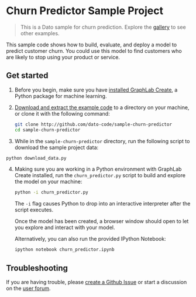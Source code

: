 # Churn Predictor Sample Project

> This is a Dato sample for churn prediction. Explore the [gallery](https://dato.com/learn/gallery/) to see other examples.  

This sample code shows how to build, evaluate, and deploy a
model to predict customer churn. You could use this model to find
customers who are likely to stop using your product or service.


## Get started

1. Before you begin, make sure you have [installed GraphLab Create](https://dato.com/download/),
   a Python package for machine learning.

2. [Download and extract the example code](https://github.com/dato-code/sample-churn-predictor/archive/master.zip)
   to a directory on your machine, or clone it with the following command:

   ```bash
   git clone http://github.com/dato-code/sample-churn-predictor
   cd sample-churn-predictor
   ```

3. While in the `sample-churn-predictor` directory, run the following script
   to download the sample project data:

  ```bash
  python download_data.py
  ```

4. Making sure you are working in a Python environment with GraphLab Create installed,
   run the `churn_predictor.py` script to build and explore the model on your machine:

   ```bash
   python -i churn_predictor.py
   ```

   The `-i` flag causes Python to drop into an interactive interpreter
   after the script executes.

   Once the model has been created, a browser window should open
   to let you explore and interact with your model.

   Alternatively, you can also run the provided IPython Notebook:

   ```bash
   ipython notebook churn_predictor.ipynb
   ```


## Troubleshooting

If you are having trouble, please [create a Github Issue](https://github.com/dato-code/sample-churn-predictor/issues/new)
or start a discussion on the [user forum](http://forum.dato.com/).
